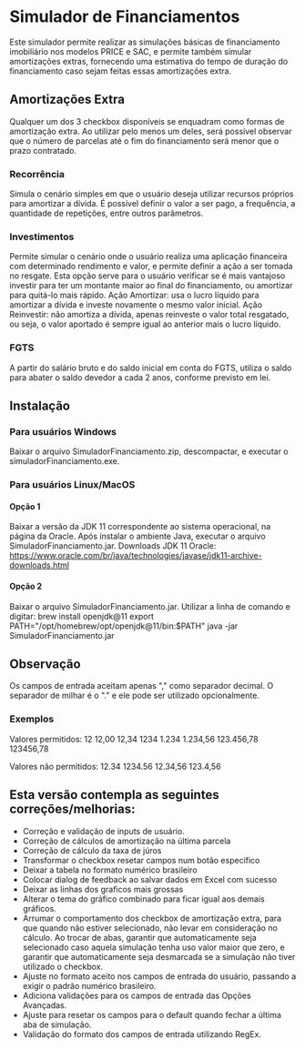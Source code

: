 # Simulador de Financiamentos
Este simulador permite realizar as simulações básicas de financiamento imobiliário nos modelos PRICE e SAC, e permite também simular amortizações extras, fornecendo uma estimativa do tempo de duração do financiamento caso sejam feitas essas amortizações extra.

## Amortizações Extra
Qualquer um dos 3 checkbox disponíveis se enquadram como formas de amortização extra. Ao utilizar pelo menos um deles, será possível observar que o número de parcelas até o fim do financiamento será menor que o prazo contratado.

### Recorrência
Simula o cenário simples em que o usuário deseja utilizar recursos próprios para amortizar a dívida. É possível definir o valor a ser pago, a frequência, a quantidade de repetições, entre outros parâmetros.

### Investimentos
Permite simular o cenário onde o usuário realiza uma aplicação financeira com determinado rendimento e valor, e permite definir a ação a ser tomada no resgate. Esta opção serve para o usuário verificar se é mais vantajoso investir para ter um montante maior ao final do financiamento, ou amortizar para quitá-lo mais rápido.
Ação Amortizar: usa o lucro líquido para amortizar a dívida e investe novamente o mesmo valor inicial. 
Ação Reinvestir: não amortiza a dívida, apenas reinveste o valor total resgatado, ou seja, o valor aportado é sempre igual ao anterior mais o lucro líquido. 

### FGTS
A partir do salário bruto e do saldo inicial em conta do FGTS, utiliza o saldo para abater o saldo devedor a cada 2 anos, conforme previsto em lei.

## Instalação
### Para usuários Windows
Baixar o arquivo SimuladorFinanciamento.zip, descompactar, e executar o simuladorFinanciamento.exe.

### Para usuários Linux/MacOS
#### Opção 1 
Baixar a versão da JDK 11 correspondente ao sistema operacional, na página da Oracle. Após instalar o ambiente Java, executar o arquivo SimuladorFinanciamento.jar.
Downloads JDK 11 Oracle: https://www.oracle.com/br/java/technologies/javase/jdk11-archive-downloads.html
#### Opção 2
Baixar o arquivo SimuladorFinanciamento.jar. Utilizar a linha de comando e digitar:
brew install openjdk@11
export PATH="/opt/homebrew/opt/openjdk@11/bin:$PATH"
java -jar SimuladorFinanciamento.jar

## Observação
Os campos de entrada aceitam apenas "," como separador decimal. 
O separador de milhar é o "." e ele pode ser utilizado opcionalmente.

### Exemplos
Valores permitidos:
12
12,00
12,34
1234
1.234
1.234,56
123.456,78
123456,78

Valores não permitidos:
12.34
1234.56
12.34,56
123.4,56

## Esta versão contempla as seguintes correções/melhorias:
* Correção e validação de inputs de usuário.
* Correção de cálculos de amortização na última parcela
* Correção de cálculo da taxa de júros
* Transformar o checkbox resetar campos num botão específico
* Deixar a tabela no formato numérico brasileiro
* Colocar dialog de feedback ao salvar dados em Excel com sucesso 
* Deixar as linhas dos graficos mais grossas
* Alterar o tema do gráfico combinado para ficar igual aos demais gráficos.
* Arrumar o comportamento dos checkbox de amortização extra, para que quando não estiver selecionado, não levar em consideração no cálculo. Ao trocar de abas, garantir que automaticamente seja selecionado caso aquela simulação tenha uso valor maior que zero, e garantir que automaticamente seja desmarcada se a simulação não tiver utilizado o checkbox.
* Ajuste no formato aceito nos campos de entrada do usuário, passando a exigir o padrão numérico brasileiro.
* Adiciona validações para os campos de entrada das Opções Avançadas.
* Ajuste para resetar os campos para o default quando fechar a última aba de simulação.
* Validação do formato dos campos de entrada utilizando RegEx.

